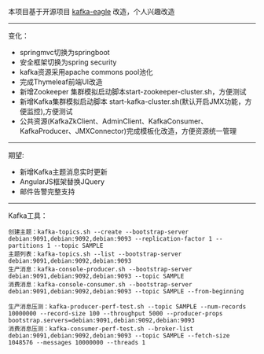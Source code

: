 本项目基于开源项目 [kafka-eagle]("https://github.com/smartloli/kafka-eagle") 改造，个人兴趣改造

---
变化：
- springmvc切换为springboot
- 安全框架切换为spring security
- kafka资源采用apache commons pool池化
- 完成Thymeleaf前端UI改造
- 新增Zookeeper 集群模拟启动脚本start-zookeeper-cluster.sh，方便测试
- 新增Kafka集群模拟启动脚本 start-kafka-cluster.sh(默认开启JMX功能，方便监控),方便测试
- 公共资源(KafkaZkClient、AdminClient、KafkaConsumer、KafkaProducer、JMXConnector)完成模板化改造，方便资源统一管理

---
期望:
- 新增Kafka主题消息实时更新
- AngularJS框架替换JQuery
- 邮件告警完整支持

---
Kafka工具：
```
创建主题：kafka-topics.sh --create --bootstrap-server debian:9091,debian:9092,debian:9093 --replication-factor 1 --partitions 1 --topic SAMPLE
主题列表：kafka-topics.sh --list --bootstrap-server debian:9091,debian:9092,debian:9093
生产消息：kafka-console-producer.sh --bootstrap-server debian:9091,debian:9092,debian:9093 --topic SAMPLE
消费消息：kafka-console-consumer.sh --bootstrap-server debian:9091,debian:9092,debian:9093 --topic SAMPLE --from-beginning

生产消息压测：kafka-producer-perf-test.sh --topic SAMPLE --num-records 10000000 --record-size 100 --throughput 5000 --producer-props bootstrap.servers=debian:9091,debian:9092,debian:9093
消费消息压测：kafka-consumer-perf-test.sh --broker-list debian:9091,debian:9092,debian:9093 --topic SAMPLE --fetch-size 1048576 --messages 10000000 --threads 1
```